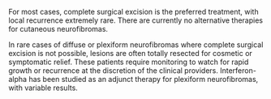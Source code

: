 For most cases, complete surgical excision is the preferred treatment, with local recurrence extremely rare. There are currently no alternative therapies for cutaneous neurofibromas.

In rare cases of diffuse or plexiform neurofibromas where complete surgical excision is not possible, lesions are often totally resected for cosmetic or symptomatic relief. These patients require monitoring to watch for rapid growth or recurrence at the discretion of the clinical providers. Interferon-alpha has been studied as an adjunct therapy for plexiform neurofibromas, with variable results.